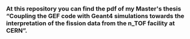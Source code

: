 ### At this repository you can find the pdf of my Master's thesis “Coupling the GEF code with Geant4 simulations towards the interpretation of the fission data from the n_TOF facility at CERN”.
